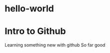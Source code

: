# hello-world
Intro to Github
======================

Learning something new with github
So far good
